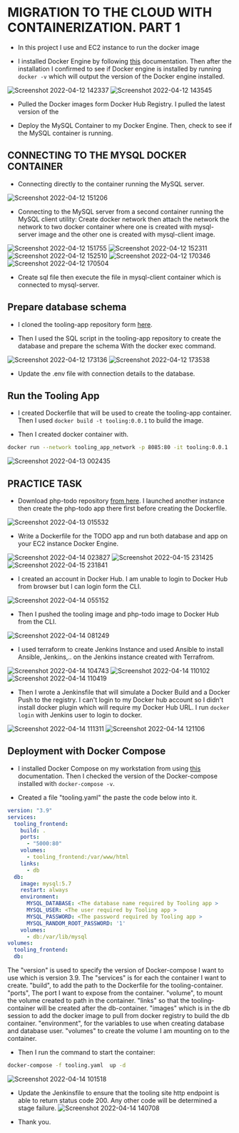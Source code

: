 # MIGRATION TO THE СLOUD WITH CONTAINERIZATION. PART 1

- In this project I use and EC2 instance to run the docker image

- I installed Docker Engine by following [this](https://docs.docker.com/engine/) documentation. Then after the installation I confirmed to see if Docker engine is installed by running `docker -v` which will output the version of the Docker engine installed.

![Screenshot 2022-04-12 142337](https://user-images.githubusercontent.com/80127136/163654563-ee4adc9f-e7d4-499a-bfa4-404f49aaebf5.png)
![Screenshot 2022-04-12 143545](https://user-images.githubusercontent.com/80127136/163654641-a5f6baf1-ccf5-4630-ac4b-7b4db579cbdf.png)

- Pulled the Docker images form Docker Hub Registry. I pulled the latest version of the

- Deploy the MySQL Container to my Docker Engine. Then, check to see if the MySQL container is running.

## CONNECTING TO THE MYSQL DOCKER CONTAINER

- Connecting directly to the container running the MySQL server.

![Screenshot 2022-04-12 151206](https://user-images.githubusercontent.com/80127136/163654837-cfdf88ac-c5ea-40ac-b74c-ff6b91641fc7.png)

- Connecting to the MySQL server from a second container running the MySQL client utility: Create docker network then attach the network the network to two docker container where one is created with mysql-server image and the other one is created with mysql-client image.

![Screenshot 2022-04-12 151755](https://user-images.githubusercontent.com/80127136/163654907-102304b8-1d02-4749-80e8-b34d42f7d535.png)
![Screenshot 2022-04-12 152311](https://user-images.githubusercontent.com/80127136/163654919-1db3b89e-12eb-497f-983a-aa51bbddb16f.png)
![Screenshot 2022-04-12 152510](https://user-images.githubusercontent.com/80127136/163654938-1f12810c-93e4-4c0f-8eac-ff5113b2e88f.png)
![Screenshot 2022-04-12 170346](https://user-images.githubusercontent.com/80127136/163654953-7d4e617d-fc97-4268-97b1-bb8872650ffd.png)
![Screenshot 2022-04-12 170504](https://user-images.githubusercontent.com/80127136/163654996-c7d7fac5-a708-44c0-9bdd-a609d712ab3a.png)

- Create sql file then execute the file in mysql-client container which is connected to mysql-server.

## Prepare database schema

- I cloned the tooling-app repository form [here](https://github.com/darey-devops/tooling).

- Then I used the SQL script in the tooling-app repository to create the database and prepare the schema With the docker exec command.

![Screenshot 2022-04-12 173136](https://user-images.githubusercontent.com/80127136/163655043-b133c5be-5670-4969-9c1e-537db4848ddb.png)
![Screenshot 2022-04-12 173538](https://user-images.githubusercontent.com/80127136/163655042-bf37fb6d-4aaa-4f34-b60a-0ed5f6c64736.png)

- Update the .env file with connection details to the database.

## Run the Tooling App

- I created Dockerfile that will be used to create the tooling-app container. Then I used `docker build -t tooling:0.0.1` to build the image.

- Then I created docker container with.

```sh
docker run --network tooling_app_network -p 8085:80 -it tooling:0.0.1
```
![Screenshot 2022-04-13 002435](https://user-images.githubusercontent.com/80127136/163655086-d7ebc251-e250-4a8d-b7cc-6450b0a8cdd4.png)

## PRACTICE TASK

- Download php-todo repository [from here](https://github.com/laravel/quickstart-basic). I launched another instance then create the php-todo app there first before creating the Dockerfile.

![Screenshot 2022-04-13 015532](https://user-images.githubusercontent.com/80127136/163655181-d8793f4a-ff3b-4c49-95ce-24a601647f46.png)

- Write a Dockerfile for the TODO app and run both database and app on your EC2 instance Docker Engine.

![Screenshot 2022-04-14 023827](https://user-images.githubusercontent.com/80127136/163655187-2236b170-9d55-4fad-92b5-452c004b1f37.png)
![Screenshot 2022-04-15 231425](https://user-images.githubusercontent.com/80127136/163655612-c2c276ee-23b8-485f-8854-d557f30ae99b.png)
![Screenshot 2022-04-15 231841](https://user-images.githubusercontent.com/80127136/163655627-a4c4d3e9-1115-4d7f-aeb3-7392906e3cad.png)

- I created an account in Docker Hub. I am unable to login to Docker Hub from browser but I can login form the CLI.

![Screenshot 2022-04-14 055152](https://user-images.githubusercontent.com/80127136/163655294-c1d92913-78c4-40ef-a647-1fbdc6fedbbd.png)

- Then I pushed the tooling image and php-todo image to Docker Hub from the CLI.

![Screenshot 2022-04-14 081249](https://user-images.githubusercontent.com/80127136/163655308-3d5ccf49-5000-46eb-9ddd-eb8c44fb54d3.png)

- I used terraform to create Jenkins Instance and used Ansible to install Ansible, Jenkins,.. on the Jenkins instance created with Terrafrom.

![Screenshot 2022-04-14 104743](https://user-images.githubusercontent.com/80127136/163655485-10bad16f-d20a-4faa-af3d-4aa77b9c54b6.png)
![Screenshot 2022-04-14 110102](https://user-images.githubusercontent.com/80127136/163655488-0dae4322-45fd-490c-bacf-542ed13abda5.png)
![Screenshot 2022-04-14 110419](https://user-images.githubusercontent.com/80127136/163655494-e2b71e11-5750-4c4d-a019-c075c577deea.png)

- Then I wrote a Jenkinsfile that will simulate a Docker Build and a Docker Push to the registry. I can't login to my Docker hub account so I didn't install docker plugin which will require my Docker Hub URL. I run `docker login` with Jenkins user to login to docker.

![Screenshot 2022-04-14 111311](https://user-images.githubusercontent.com/80127136/163655533-1cb75022-fbe4-4c0e-b2b0-b3b2067463fe.png)
![Screenshot 2022-04-14 121106](https://user-images.githubusercontent.com/80127136/163655579-c9b35982-e3d1-4fc8-ae08-91985621e3b3.png)

## Deployment with Docker Compose

- I installed Docker Compose on my workstation from using [this](https://docs.docker.com/compose/install/) documentation. Then I checked the version of the Docker-compose installed with `docker-compose -v`.

- Created a file "tooling.yaml" the paste the code below into it.

```yaml
version: "3.9"
services:
  tooling_frontend:
    build: .
    ports:
      - "5000:80"
    volumes:
      - tooling_frontend:/var/www/html
    links:
      - db
  db:
    image: mysql:5.7
    restart: always
    environment:
      MYSQL_DATABASE: <The database name required by Tooling app >
      MYSQL_USER: <The user required by Tooling app >
      MYSQL_PASSWORD: <The password required by Tooling app >
      MYSQL_RANDOM_ROOT_PASSWORD: '1'
    volumes:
      - db:/var/lib/mysql
volumes:
  tooling_frontend:
  db:
```

The "version" is used to specify the version of Docker-compose I want to use which is version 3.9.
The "services" is for each the container I want to create.
"build", to add the path to the Dockerfile for the tooling-container.
"ports", The port I want to expose from the container.
"volume", to mount the volume created to path in the container.
"links" so that the tooling-container will be created after the db-container.
"images" which is in the db session to add the docker image to pull from docker registry to build the db container.
"environment", for the variables to use when creating database and database user.
"volumes" to create the volume I am mounting on to the container.

- Then I run the command to start the container:

```sh
docker-compose -f tooling.yaml  up -d 
```

![Screenshot 2022-04-14 101518](https://user-images.githubusercontent.com/80127136/163655332-8fd70d9a-75ae-41d0-acef-5755ff1d5fee.png)

- Update the Jenkinsfile to ensure that the tooling site http endpoint is able to return status code 200. Any other code will be determined a stage failure.
![Screenshot 2022-04-14 140708](https://user-images.githubusercontent.com/80127136/163655597-8317d2f5-a329-4705-865d-3e32286eb64f.png)

- Thank you.

